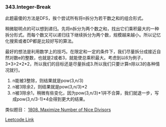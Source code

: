 ### 343.Integer-Break

此题最傻的方法是DFS，挨个尝试所有将n拆分为若干数之和的组合形式。

稍微聪明点的可以想到递归。先将n拆分为两个数之和，找出它们乘积最大的一种拆分形式。而每个数又可以递归往下继续拆分为两个数，规模越来越小。所以记忆化搜索或者DP都是比较好写的算法。

最好的想法是利用数学上的技巧。在限定和一定的条件下，我们尽量拆分成接近自然对数e的整数，也就是2或者3，就能使总乘积最大。考虑到以6为例子，3\*3>2\*2\*2，所以我们的目标还是尽量拆成3.所以我们只要计算n除以3的各种情况就行。

1. n能被3整除，则结果就是pow(3,n/3)
2. n被3除余2，则结果就是pow(3,n/3)\*2
3. n被3除余1，稍微有些变化，因为pow(3,n/3)\*1并不合算，我们就退一步，写成pow(3,n/3-1)\*4会得到更大的结果。

类似题目： [1808. Maximize Number of Nice Divisors](https://leetcode.com/problems/maximize-number-of-nice-divisors/)


[Leetcode Link](https://leetcode.com/problems/integer-break)
